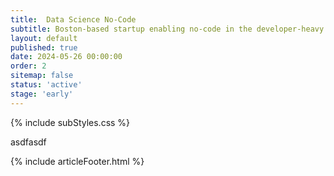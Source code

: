 ```yaml
---
title:  Data Science No-Code
subtitle: Boston-based startup enabling no-code in the developer-heavy data science workflows. This company turns 'dirty' data into clean data.
layout: default
published: true
date: 2024-05-26 00:00:00
order: 2
sitemap: false
status: 'active'
stage: 'early'
---
```


{% include subStyles.css %}

asdfasdf

{% include articleFooter.html %}
